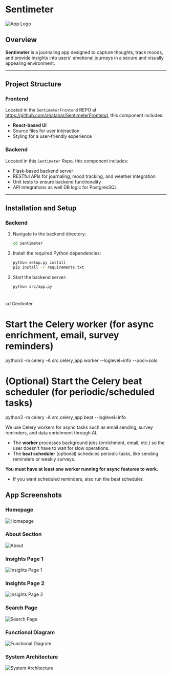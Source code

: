 # Sentimeter

![App Logo](https://via.placeholder.com/300x100?text=Sentimeter+Logo)

## Overview

**Sentimeter** is a journaling app designed to capture thoughts, track moods, and provide insights into users' emotional journeys in a secure and visually appealing environment.

---

## Project Structure

### Frontend
Located in the `SentimeterFrontend` REPO at https://github.com/ahatanar/SentimeterFrontend, this component includes:
- **React-based UI**
- Source files for user interaction
- Styling for a user-friendly experience

### Backend
Located in this `Sentimeter` Repo, this component includes:
- Flask-based backend server
- RESTful APIs for journaling, mood tracking, and weather integration
- Unit tests to ensure backend functionality
- API Integrations as well DB logic for PostgresSQL

---

## Installation and Setup

### Backend

1. Navigate to the backend directory:
   ```bash
   cd Sentimeter
2. Install the required Python dependencies:
   ```bash
   python setup.py install
   pip install -r requirements.txt
3. Start the backend server:
   ```
   python src/app.py


### 
cd Centimter

# Start the Celery worker (for async enrichment, email, survey reminders)
python3 -m celery -A src.celery_app worker --loglevel=info --pool=solo

# (Optional) Start the Celery beat scheduler (for periodic/scheduled tasks)
python3 -m celery -A src.celery_app beat --loglevel=info

We use Celery workers for async tasks such as email sending, survey reminders, and data enrichment through AI. 
- The **worker** processes background jobs (enrichment, email, etc.) so the user doesn't have to wait for slow operations.
- The **beat scheduler** (optional) schedules periodic tasks, like sending reminders or weekly surveys.

**You must have at least one worker running for async features to work.**
- If you want scheduled reminders, also run the beat scheduler.

## App Screenshots

### Homepage
![Homepage](Assets/Homepage.png)

### About Section
![About](Assets/About.png)

### Insights Page 1
![Insights Page 1](Assets/Insights%20Page%201.png)

### Insights Page 2
![Insights Page 2](Assets/Insights%20Page%202.png)

### Search Page
![Search Page](Assets/Search%20Page.png)

### Functional Diagram
![Functional Diagram](Assets/functional%20diagram1.png)

### System Architecture
![System Architecture](Assets/System%20architecture.png)

